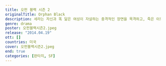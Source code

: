 ```yaml
---
title: 오펀 블랙 시즌 2
originalTitle: Orphan Black
description: 세라는 자신과 똑 닮은 여성이 자살하는 충격적인 장면을 목격하고, 죽은 이의 신분으로 위장한 채 새로운 인생을 살려고 한다.
genre: drama
poster: 오펀블랙시즌2.jpeg
release: "2014.04.19"
ott: []
countries: 미국
cover: 오펀블랙시즌2.jpeg
end: true
categories: [판타지, SF]
---
```

